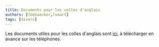 ```yaml
---
title: Documents pour les colles d'anglais
authors: [fdebaecker,lsmart]
tags: [divers]
---
```

Les documents utiles pour les colles d'anglais sont [ici](https://nuage04.apps.education.fr/index.php/s/3tYK7XHDw6aozRP), à télécharger en avance sur les téléphones. 